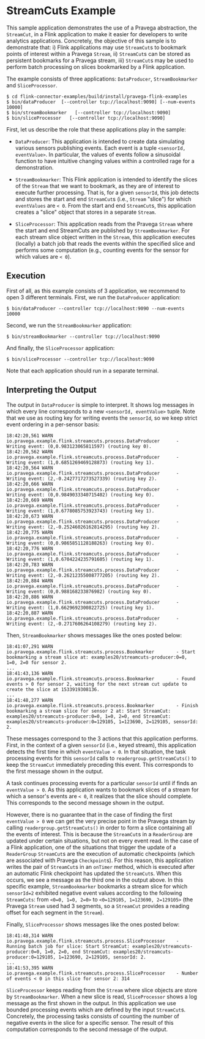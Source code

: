 # StreamCuts Example

This sample application demonstrates the use of a Pravega abstraction, the `StreamCut`, in a Flink application to make 
it easier for developers to write analytics applications. Concretely, the objective of this sample is to demonstrate 
that: i) Flink applications may use `StreamCut`s to bookmark points of interest within a Pravega `Stream`, ii) `StreamCut`s 
can be stored as persistent bookmarks for a Pravega stream, iii) `StreamCut`s may be used to perform batch processing on 
slices bookmarked by a Flink application. 

The example consists of three applications: `DataProducer`, `StreamBookmarker` and `SliceProcessor`.

```
$ cd flink-connector-examples/build/install/pravega-flink-examples
$ bin/dataProducer  [--controller tcp://localhost:9090] [--num-events 10000]
$ bin/streamBookmarker   [--controller tcp://localhost:9090] 
$ bin/sliceProcessor   [--controller tcp://localhost:9090]
```

First, let us describe the role that these applications play in the sample:
- `DataProducer`: This application is intended to create data simulating various sensors publishing events. Each event
is a tuple `<sensorId, eventValue>`. In particular, the values of events follow a sinusoidal function to have intuitive
changing values within a controlled rage for a demonstration.

- `StreamBookmarker`: This Flink application is intended to identify the slices of the `Stream` that we want to bookmark,
as they are of interest to execute further processing. That is, for a given `sensorId`, this job detects and stores the
start and end `StreamCut`s (i.e., `Stream` "slice") for which `eventValues` are `< 0`. From the start and end `StreamCut`s, 
this application creates a "slice" object that stores in a separate `Stream`.

- `SliceProcessor`: This application reads from the Pravega `Stream` where the start and end StreamCuts are published by
`StreamBookmarker`. For each stream slice object written in the `Stream`, this application executes (locally) a batch job 
that reads the events within the specified slice and performs some computation (e.g., counting events for the sensor
for which values are `< 0`).

## Execution

First of all, as this example consists of 3 application, we recommend to open 3 different terminals. 
First, we run the `DataProducer` application:

```
$ bin/dataProducer --controller tcp://localhost:9090 --num-events 10000
```

Second, we run the `StreamBookmarker` application:

```
$ bin/streamBookmarker --controller tcp://localhost:9090
```

And finally, the `SliceProcessor` application:

```
$ bin/sliceProcessor --controller tcp://localhost:9090
```

Note that each application should run in a separate terminal.

## Interpreting the Output

The output in `DataProducer` is simple to interpret. It shows log messages in which every line corresponds to a new
`<sensorId, eventValue>` tuple. Note that we use as routing key for writing events the `sensorId`, so we keep strict
event ordering in a per-sensor basis:

```
18:42:20,561 WARN  io.pravega.example.flink.streamcuts.process.DataProducer      - Writing event: (0,0.983123065811597) (routing key 0).
18:42:20,562 WARN  io.pravega.example.flink.streamcuts.process.DataProducer      - Writing event: (1,0.6851269469128873) (routing key 1).
18:42:20,564 WARN  io.pravega.example.flink.streamcuts.process.DataProducer      - Writing event: (2,-0.2427717273527339) (routing key 2).
18:42:20,666 WARN  io.pravega.example.flink.streamcuts.process.DataProducer      - Writing event: (0,0.9849033340715402) (routing key 0).
18:42:20,669 WARN  io.pravega.example.flink.streamcuts.process.DataProducer      - Writing event: (1,0.6778085753923743) (routing key 1).
18:42:20,673 WARN  io.pravega.example.flink.streamcuts.process.DataProducer      - Writing event: (2,-0.25246026162814295) (routing key 2).
18:42:20,775 WARN  io.pravega.example.flink.streamcuts.process.DataProducer      - Writing event: (0,0.9865851128188263) (routing key 0).
18:42:20,776 WARN  io.pravega.example.flink.streamcuts.process.DataProducer      - Writing event: (1,0.6704224235791605) (routing key 1).
18:42:20,783 WARN  io.pravega.example.flink.streamcuts.process.DataProducer      - Writing event: (2,-0.26212355008777205) (routing key 2).
18:42:20,884 WARN  io.pravega.example.flink.streamcuts.process.DataProducer      - Writing event: (0,0.988168233876982) (routing key 0).
18:42:20,886 WARN  io.pravega.example.flink.streamcuts.process.DataProducer      - Writing event: (1,0.6629692300822725) (routing key 1).
18:42:20,887 WARN  io.pravega.example.flink.streamcuts.process.DataProducer      - Writing event: (2,-0.2717606264108279) (routing key 2).

```

Then, `StreamBookmarker` shows messages like the ones posted below:

```
18:41:07,291 WARN  io.pravega.example.flink.streamcuts.process.Bookmarker        - Start bookmarking a stream slice at: examples20/streamcuts-producer:0=0, 1=0, 2=0 for sensor 2.
...
18:41:43,136 WARN  io.pravega.example.flink.streamcuts.process.Bookmarker        - Found events > 0 for sensor 2, waiting for the next stream cut update to create the slice at 1533919308136.
...
18:41:48,277 WARN  io.pravega.example.flink.streamcuts.process.Bookmarker        - Finish bookmarking a stream slice for sensor 2 at: Start StreamCut: examples20/streamcuts-producer:0=0, 1=0, 2=0, end StreamCut: examples20/streamcuts-producer:0=129105, 1=123690, 2=129105, sensorId: 2.
```

These messages correspond to the 3 actions that this application performs. First, in the context of a given `sensorId`
(i.e., keyed stream), this application detects the first time in which `eventValue < 0`. In that situation, the
task processing events for this `sensorId` calls to `readergroup.getStreamCuts()` to keep the `StreamCut` immediately 
preceding this event. This corresponds to the first message shown in the output.

A task continues processing events for a particular `sensorId` until if finds an `eventValue > 0`. As this application 
wants to bookmark slices of a stream for which a sensor's events are `< 0`, it realizes that the slice should complete. 
This corresponds to the second message shown in the output.

However, there is no guarantee that in the case of finding the first `eventValue > 0` we can get the very precise point
in the Pravega stream by calling `readergroup.getStreamCuts()` in order to form a slice containing all the events of 
interest. This is because the `StreamCut`s in a `ReaderGroup` are updated under certain situations, but not on every 
event read. In the case of a Flink application, one of the situations that trigger the update of a `ReaderGroup` 
`StreamCut`s are the execution of automatic checkpoints (which are associated with Pravega `Checkpoint`s). For this
reason, this application writes the pair of `StreamCut`s in an `onTimer` method, which is executed after an automatic
Flink checkpoint has updated the `StreamCut`s. When this occurs, we see a message as the third one in the output above.
In this specific example, `StreamBookmarker` bookmarks a stream slice for which `sensorId=2` exhibited negative event 
values according to the following `StreamCuts`: from `<0=0, 1=0, 2=0>` to `<0=129105, 1=123690, 2=129105>` 
(the Pravega `Stream` used had 3 segments, so a `StreamCut` provides a reading offset for each segment in the `Stream`).


Finally, `SliceProcessor` shows messages like the ones posted below:

```
18:41:48,314 WARN  io.pravega.example.flink.streamcuts.process.SliceProcessor    - Running batch job for slice: Start StreamCut: examples20/streamcuts-producer:0=0, 1=0, 2=0, end StreamCut: examples20/streamcuts-producer:0=129105, 1=123690, 2=129105, sensorId: 2.
...
18:41:53,395 WARN  io.pravega.example.flink.streamcuts.process.SliceProcessor    - Number of events < 0 in this slice for sensor 2: 314
```

`SliceProcessor` keeps reading from the `Stream` where slice objects are store by `StreamBookmarker`. When a new
slice is read, `SliceProcessor` shows a log message as the first shown in the output. In this application we use bounded
processing events which are defined by the input `StreamCut`s. Concretely, the processing tasks consists of counting the
number of negative events in the slice for a specific sensor. The result of this computation corresponds to the second
message of the output.